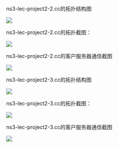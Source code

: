 
ns3-lec-project2-2.cc的拓扑结构图


![](http://ww4.sinaimg.cn/mw690/bd615ff8gw1f5hmcbz77aj20hb04b74m.jpg)

      
ns3-lec-project2-2.cc的拓扑截图：


![](http://ww1.sinaimg.cn/mw690/bd615ff8gw1f5hm5f7eeqj210u0dw0xt.jpg)


ns3-lec-project2-2.cc的客户服务器通信截图


![](http://ww3.sinaimg.cn/mw690/bd615ff8gw1f5hm8mdzawj20k80dfaer.jpg)


ns3-lec-project2-3.cc的拓扑结构图


![](http://ww1.sinaimg.cn/mw690/bd615ff8gw1f5hn968da3j20o204haau.jpg)
      
      
ns3-lec-project2-3.cc的拓扑截图：


![](http://ww1.sinaimg.cn/mw690/bd615ff8gw1f5hnofu0ygj211d0ddtds.jpg)


ns3-lec-project2-3.cc的客户服务器通信截图


![](http://ww4.sinaimg.cn/mw690/bd615ff8gw1f5hok6xjmpj20kh0cin1o.jpg)



